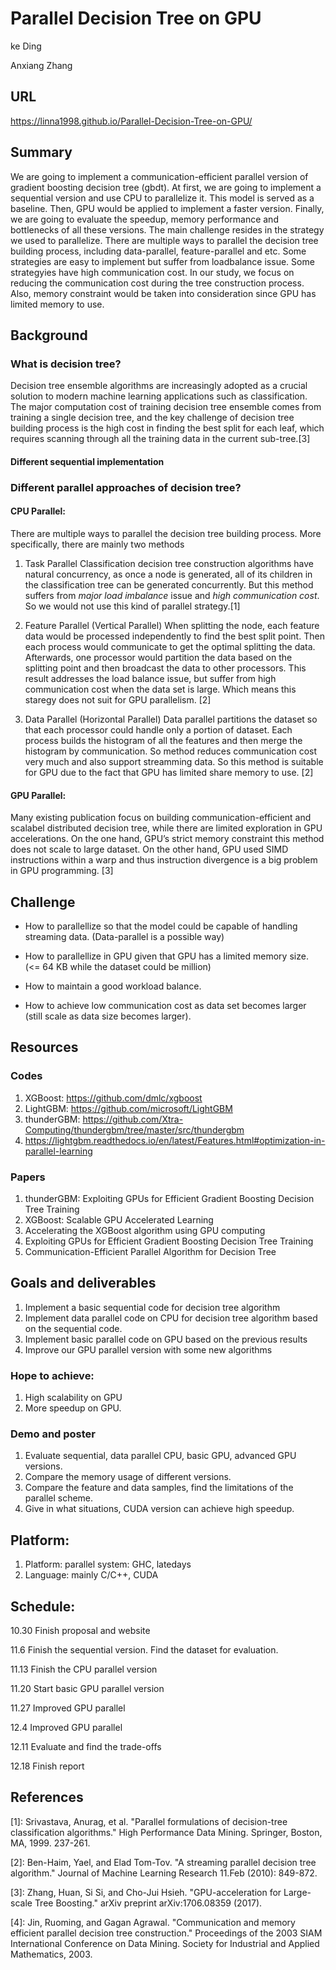 # Parallel Decision Tree on GPU

ke Ding

Anxiang Zhang

## URL
https://linna1998.github.io/Parallel-Decision-Tree-on-GPU/

## Summary
We are going to implement a communication-efficient parallel version of gradient boosting decision tree (gbdt). At first, we are going to implement a sequential version and use CPU to parallelize it. This model is served as a baseline. Then, GPU would be applied to implement a faster version. Finally, we are going to evaluate the speedup, memory performance and bottlenecks of all these versions. The main challenge resides in the strategy we used to parallelize. There are multiple ways to parallel the decision tree building process, including data-parallel, feature-parallel and etc. Some strategies are easy to implement but suffer from loadbalance issue. Some strategyies have high communication cost. In our study, we focus on reducing the communication cost during the tree construction process. Also, memory constraint would be taken into consideration since GPU has limited memory to use. 

## Background

### What is decision tree?

Decision tree ensemble algorithms are increasingly adopted as a crucial solution to modern machine learning applications such as classification. The major computation cost of training decision tree ensemble comes from training a single decision tree, and the key challenge of decision tree building process is the high cost in finding the best split for each leaf, which requires scanning through all the training data in the current sub-tree.[3]



#### Different sequential implementation

### Different parallel approaches of decision tree?

#### CPU Parallel:
There are multiple ways to parallel the decision tree building process. More specifically, there are mainly two methods

1. Task Parallel
Classification decision tree construction algorithms have natural concurrency, as once a node is generated, all of its children in the classification tree can be generated concurrently. But this method suffers from *major load imbalance* issue and *high communication cost*. So we would not use this kind of parallel strategy.[1]

2. Feature Parallel (Vertical Parallel)
When splitting the node, each feature data would be processed independently to find the best split point. Then each process would communicate to get the optimal splitting the data. Afterwards, one processor would partition the data based on the splitting point and then broadcast the data to other processors. This result addresses the load balance issue, but suffer from high communication cost when the data set is large. Which means this staregy does not suit for GPU parallelism. [2]

3. Data Parallel (Horizontal Parallel)
Data parallel partitions the dataset so that each processor could handle only a portion of dataset. Each process builds the histogram of all the features and then merge the histogram by communication. So method reduces communication cost very much and also support streamming data. So this method is suitable for GPU due to the fact that GPU has limited share memory to use. [2]

#### GPU Parallel:
Many existing publication focus on building communication-efficient and scalabel distributed decision tree, while there are limited exploration in GPU accelerations. On the one hand, GPU’s strict memory constraint this method does not scale to large dataset. On the other hand, GPU used SIMD instructions within a warp and thus instruction divergence is a big problem in GPU programming. [3]

## Challenge
- How to parallellize so that the model could be capable of handling streaming data. (Data-parallel is a possible way)

- How to parallellize in GPU given that GPU has a limited memory size. (<= 64 KB while the dataset could be million)

- How to maintain a good workload balance.

- How to achieve low communication cost as data set becomes larger (still scale as data size becomes larger).

## Resources

### Codes
1. XGBoost: https://github.com/dmlc/xgboost
2. LightGBM: https://github.com/microsoft/LightGBM
3. thunderGBM: https://github.com/Xtra-Computing/thundergbm/tree/master/src/thundergbm
4. https://lightgbm.readthedocs.io/en/latest/Features.html#optimization-in-parallel-learning

### Papers
1. thunderGBM: Exploiting GPUs for Efficient Gradient Boosting Decision Tree Training
2. XGBoost: Scalable GPU Accelerated Learning
3. Accelerating the XGBoost algorithm using GPU computing
4. Exploiting GPUs for Efficient Gradient Boosting Decision Tree Training
5. Communication-Efficient Parallel Algorithm for Decision Tree

## Goals and deliverables

1. Implement a basic sequential code for decision tree algorithm
2. Implement data parallel code on CPU for decision tree algorithm based on the sequential code. 
3. Implement basic parallel code on GPU based on the previous results
4. Improve our GPU parallel version with some new algorithms

### Hope to achieve:
1. High scalability on GPU
2. More speedup on GPU.

### Demo and poster
1. Evaluate sequential, data parallel CPU, basic GPU, advanced GPU versions.
2. Compare the memory usage of different versions.
3. Compare the feature and data samples, find the limitations of the parallel scheme.
4. Give in what situations, CUDA version can achieve high speedup.

## Platform:
1. Platform: parallel system: GHC, latedays
2. Language: mainly C/C++, CUDA

## Schedule:
10.30 Finish proposal and website

11.6 Finish the sequential version. Find the dataset for evaluation.

11.13 Finish the CPU parallel version

11.20 Start basic GPU parallel version

11.27 Improved GPU parallel 

12.4 Improved GPU parallel

12.11 Evaluate and find the trade-offs

12.18 Finish report


## References

[1]: Srivastava, Anurag, et al. "Parallel formulations of decision-tree classification algorithms." High Performance Data Mining. Springer, Boston, MA, 1999. 237-261.

[2]: Ben-Haim, Yael, and Elad Tom-Tov. "A streaming parallel decision tree algorithm." Journal of Machine Learning Research 11.Feb (2010): 849-872.

[3]: Zhang, Huan, Si Si, and Cho-Jui Hsieh. "GPU-acceleration for Large-scale Tree Boosting." arXiv preprint arXiv:1706.08359 (2017).

[4]: Jin, Ruoming, and Gagan Agrawal. "Communication and memory efficient parallel decision tree construction." Proceedings of the 2003 SIAM International Conference on Data Mining. Society for Industrial and Applied Mathematics, 2003.